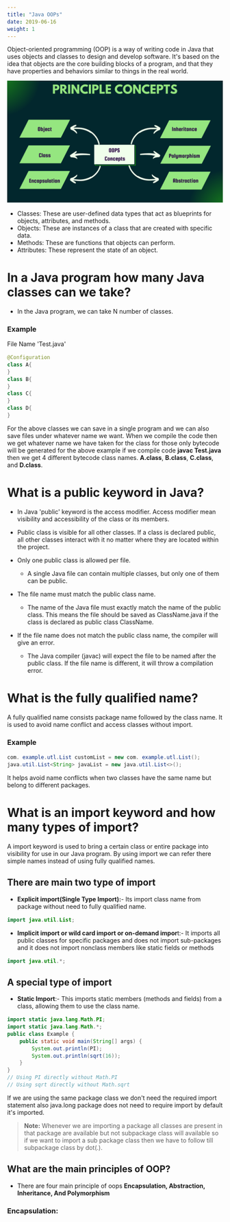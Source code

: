 ```yaml
---
title: "Java OOPs"
date: 2019-06-16
weight: 1
---
```


Object-oriented programming (OOP) is a way of writing code in Java that uses objects and classes to design and develop software. It's based on the idea that objects are the core building blocks of a program, and that they have properties and behaviors similar to things in the real world.

![Accounting Services](/images/oops/oops.png)

- Classes: These are user-defined data types that act as blueprints for objects, attributes, and methods.
- Objects: These are instances of a class that are created with specific data.
- Methods: These are functions that objects can perform.
- Attributes: These represent the state of an object.

# In a Java program how many Java classes can we take?

- In the Java program, we can take N number of classes.

### Example

File Name 'Test.java'

```java
@Configuration
class A{
}
class B{
}
class C{
}
class D{
}
```

For the above classes we can save in a single program and we can also save files under whatever name we want. When we compile the code then we get whatever name we have taken for the class for those only bytecode will be generated for the above example if we compile code **javac Test.java** then we get 4 different bytecode class names. 
**A.class**, **B.class**, **C.class**, and **D.class**.

# What is a public keyword in Java?

- In Java 'public' keyword is the access modifier. Access modifier mean visibility and accessibility of the class or its members.
- Public class is visible for all other classes. If a class is declared public, all other classes interact with it no matter where they are located within the project.

- Only one public class is allowed per file.
  - A single Java file can contain multiple classes, but only one of them can be public.
- The file name must match the public class name.
  - The name of the Java file must exactly match the name of the public class. This means the file should be saved as ClassName.java if the class is declared as public class ClassName.
- If the file name does not match the public class name, the compiler will give an error.
  - The Java compiler (javac) will expect the file to be named after the public class. If the file name is different, it will throw a compilation error.

# What is the fully qualified name?

A fully qualified name consists package name followed by the class name. It is used to avoid name conflict and access classes without import.

### Example

```java
com. example.utl.List customList = new com. example.utl.List();
java.util.List<String> javaList = new java.util.List<>();
```

It helps avoid name conflicts when two classes have the same name but belong to different packages.

# What is an import keyword and how many types of import?

A import keyword is used to bring a certain class or entire package into visibility for use in our Java program. By using import we can refer there simple names instead of using fully qualified names.

## There are main two type of import

- **Explicit import(Single Type Import):**- Its import class name from package without need to fully qualified name.

```java
import java.util.List;  
```

- **Implicit import or wild card import or on-demand impor**t:- It imports all public classes for specific packages and does not import sub-packages and it does not import nonclass members like static fields or methods

```java
import java.util.*;
```

## A special type of import

- **Static Import**:- This imports static members (methods and fields) from a class, allowing them to use the class name.

```java
import static java.lang.Math.PI;
import static java.lang.Math.*;
public class Example {
    public static void main(String[] args) {
        System.out.println(PI);
        System.out.println(sqrt(16));
    }
}
// Using PI directly without Math.PI
// Using sqrt directly without Math.sqrt 
```

If we are using the same package class we don't need the required import statement also java.long package does not need to require import by default it's imported.

>**Note:** Whenever we are importing a package all classes are present in that package are available but not subpackage class will available so if we want to import a sub package class then we have to follow till subpackage class by dot(.).

## What are the main principles of OOP?

- There are four main principle of oops **Encapsulation, Abstraction, Inheritance, And Polymorphism**

### Encapsulation: 